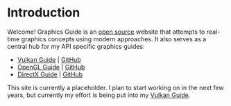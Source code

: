 # Introduction

Welcome! Graphics Guide is an [open source](https://github.com/realandrew/graphics_guide) website that attempts to real-time graphics concepts using modern approaches. It also serves as a central hub for my API specific graphics guides:

* [Vulkan Guide](https://vulkanguide.com/) | [GitHub](https://github.com/realandrew/vulkan_guide)
* [OpenGL Guide](https://openglguide.com/) | [GitHub](https://github.com/realandrew/opengl_guide)
* [DirectX Guide](https://directxguide.com/) | [GitHub](https://github.com/realandrew/directx_guide)

This site is currently a placeholder. I plan to start working on in the next few years, but currently my effort is being put into my [Vulkan Guide](https://vulkanguide.com/).
